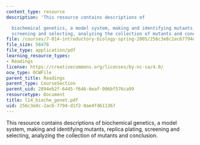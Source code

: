 ```yaml
---
content_type: resource
description: 'This resource contains descriptions of

  biochemical genetics, a model system, making and identifying mutants, replica plating,
  screening and selecting, analyzing the collection of mutants and conclusion.'
file: /courses/7-014-introductory-biology-spring-2005/256c3e8c2ac67794d1f20ae4fd611367_l14_bioche_genet.pdf
file_size: 56478
file_type: application/pdf
learning_resource_types:
- Readings
license: https://creativecommons.org/licenses/by-nc-sa/4.0/
ocw_type: OCWFile
parent_title: Readings
parent_type: CourseSection
parent_uid: 2894eb2f-6445-f646-6eaf-906bf576ca99
resourcetype: Document
title: l14_bioche_genet.pdf
uid: 256c3e8c-2ac6-7794-d1f2-0ae4fd611367
---
```

This resource contains descriptions of
biochemical genetics, a model system, making and identifying mutants, replica plating, screening and selecting, analyzing the collection of mutants and conclusion.